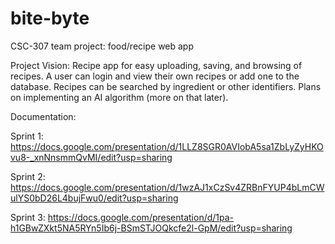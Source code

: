 # bite-byte
CSC-307 team project: food/recipe web app

Project Vision:
Recipe app for easy uploading, saving, and browsing of recipes. A user can login and view their own recipes or add one to the database. Recipes can be searched by ingredient or other identifiers. Plans on implementing an AI algorithm (more on that later).

Documentation:

Sprint 1: https://docs.google.com/presentation/d/1LLZ8SGR0AVIobA5sa1ZbLyZyHKOvu8-_xnNnsmmQvMI/edit?usp=sharing

Sprint 2: https://docs.google.com/presentation/d/1wzAJ1xCzSv4ZRBnFYUP4bLmCWulYS0bD26L4bujFwu0/edit?usp=sharing

Sprint 3: https://docs.google.com/presentation/d/1pa-h1GBwZXkt5NA5RYn5Ib6j-BSmSTJOQkcfe2l-GpM/edit?usp=sharing